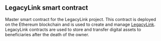 LegacyLink smart contract
---
Master smart contract for the LegacyLink project. This contract is deployed on the Ethereum blockchain and is used to create and manage [LegacyLink](https://legacylink.xyz). LegacyLink contracts are used to store and transfer digital assets to beneficiaries after the death of the owner.
